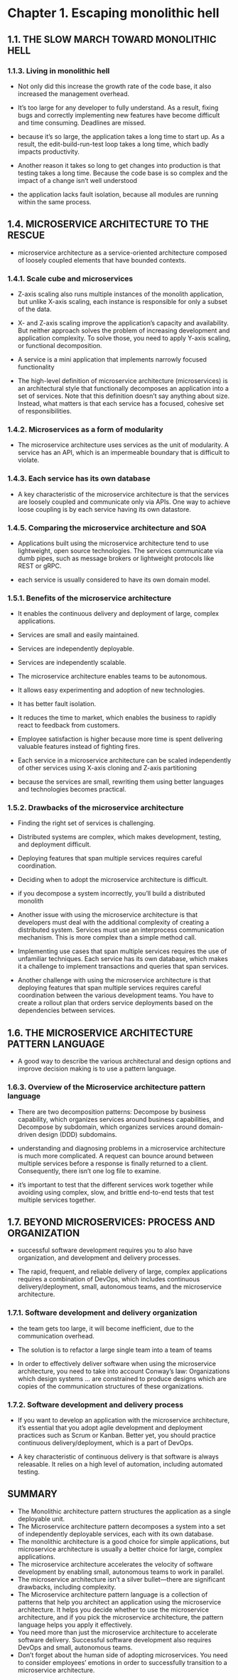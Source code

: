 # Chapter 1. Escaping monolithic hell

## 1.1. THE SLOW MARCH TOWARD MONOLITHIC HELL

### 1.1.3. Living in monolithic hell

- Not only did this increase the growth rate of the code base, it also increased the management overhead.

- It’s too large for any developer to fully understand. As a result, fixing bugs and correctly implementing new features have become difficult and time consuming. Deadlines are missed.

- because it’s so large, the application takes a long time to start up. As a result, the edit-build-run-test loop takes a long time, which badly impacts productivity.

- Another reason it takes so long to get changes into production is that testing takes a long time. Because the code base is so complex and the impact of a change isn’t well understood

- the application lacks fault isolation, because all modules are running within the same process.

## 1.4. MICROSERVICE ARCHITECTURE TO THE RESCUE

- microservice architecture as a service-oriented architecture composed of loosely coupled elements that have bounded contexts.

### 1.4.1. Scale cube and microservices

- Z-axis scaling also runs multiple instances of the monolith application, but unlike X-axis scaling, each instance is responsible for only a subset of the data.

- X- and Z-axis scaling improve the application’s capacity and availability. But neither approach solves the problem of increasing development and application complexity. To solve those, you need to apply Y-axis scaling, or functional decomposition. 

- A service is a mini application that implements narrowly focused functionality

- The high-level definition of microservice architecture (microservices) is an architectural style that functionally decomposes an application into a set of services. Note that this definition doesn’t say anything about size. Instead, what matters is that each service has a focused, cohesive set of responsibilities.

### 1.4.2. Microservices as a form of modularity

- The microservice architecture uses services as the unit of modularity. A service has an API, which is an impermeable boundary that is difficult to violate.

### 1.4.3. Each service has its own database

- A key characteristic of the microservice architecture is that the services are loosely coupled and communicate only via APIs. One way to achieve loose coupling is by each service having its own datastore.

### 1.4.5. Comparing the microservice architecture and SOA

- Applications built using the microservice architecture tend to use lightweight, open source technologies. The services communicate via dumb pipes, such as message brokers or lightweight protocols like REST or gRPC.

- each service is usually considered to have its own domain model.

### 1.5.1. Benefits of the microservice architecture

- It enables the continuous delivery and deployment of large, complex applications.
- Services are small and easily maintained.
- Services are independently deployable.
- Services are independently scalable.
- The microservice architecture enables teams to be autonomous.
- It allows easy experimenting and adoption of new technologies.
- It has better fault isolation.

- It reduces the time to market, which enables the business to rapidly react to feedback from customers.

- Employee satisfaction is higher because more time is spent delivering valuable features instead of fighting fires.

- Each service in a microservice architecture can be scaled independently of other services using X-axis cloning and Z-axis partitioning

- because the services are small, rewriting them using better languages and technologies becomes practical.

### 1.5.2. Drawbacks of the microservice architecture

- Finding the right set of services is challenging.
- Distributed systems are complex, which makes development, testing, and deployment difficult.
- Deploying features that span multiple services requires careful coordination.
- Deciding when to adopt the microservice architecture is difficult.

- if you decompose a system incorrectly, you’ll build a distributed monolith

- Another issue with using the microservice architecture is that developers must deal with the additional complexity of creating a distributed system. Services must use an interprocess communication mechanism. This is more complex than a simple method call.

- Implementing use cases that span multiple services requires the use of unfamiliar techniques. Each service has its own database, which makes it a challenge to implement transactions and queries that span services. 

- Another challenge with using the microservice architecture is that deploying features that span multiple services requires careful coordination between the various development teams. You have to create a rollout plan that orders service deployments based on the dependencies between services.

## 1.6. THE MICROSERVICE ARCHITECTURE PATTERN LANGUAGE

- A good way to describe the various architectural and design options and improve decision making is to use a pattern language.

### 1.6.3. Overview of the Microservice architecture pattern language

- There are two decomposition patterns: Decompose by business capability, which organizes services around business capabilities, and Decompose by subdomain, which organizes services around domain-driven design (DDD) subdomains.

- understanding and diagnosing problems in a microservice architecture is much more complicated. A request can bounce around between multiple services before a response is finally returned to a client. Consequently, there isn’t one log file to examine.

-  it’s important to test that the different services work together while avoiding using complex, slow, and brittle end-to-end tests that test multiple services together.

## 1.7. BEYOND MICROSERVICES: PROCESS AND ORGANIZATION

- successful software development requires you to also have organization, and development and delivery processes.

- The rapid, frequent, and reliable delivery of large, complex applications requires a combination of DevOps, which includes continuous delivery/deployment, small, autonomous teams, and the microservice architecture.

### 1.7.1. Software development and delivery organization

- the team gets too large, it will become inefficient, due to the communication overhead. 

- The solution is to refactor a large single team into a team of teams

- In order to effectively deliver software when using the microservice architecture, you need to take into account Conway’s law: Organizations which design systems ... are constrained to produce designs which are copies of the communication structures of these organizations.

### 1.7.2. Software development and delivery process

- If you want to develop an application with the microservice architecture, it’s essential that you adopt agile development and deployment practices such as Scrum or Kanban. Better yet, you should practice continuous delivery/deployment, which is a part of DevOps.

- A key characteristic of continuous delivery is that software is always releasable. It relies on a high level of automation, including automated testing.

## SUMMARY

- The Monolithic architecture pattern structures the application as a single deployable unit.
- The Microservice architecture pattern decomposes a system into a set of independently deployable services, each with its own database.
- The monolithic architecture is a good choice for simple applications, but microservice architecture is usually a better choice for large, complex applications.
- The microservice architecture accelerates the velocity of software development by enabling small, autonomous teams to work in parallel.
- The microservice architecture isn’t a silver bullet—there are significant drawbacks, including complexity.
- The Microservice architecture pattern language is a collection of patterns that help you architect an application using the microservice architecture. It helps you decide whether to use the microservice architecture, and if you pick the microservice architecture, the pattern language helps you apply it effectively.
- You need more than just the microservice architecture to accelerate software delivery. Successful software development also requires DevOps and small, autonomous teams.
- Don’t forget about the human side of adopting microservices. You need to consider employees’ emotions in order to successfully transition to a microservice architecture.